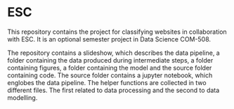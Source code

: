 # ESC
This repository contains the project for classifying websites in collaboration with ESC. It is an optional semester project in Data Science COM-508.

The repository contains a slideshow, which describes the data pipeline, a folder containing the data produced during intermediate steps, a folder containing figures, a folder containing the model and the source folder containing code. The source folder contains a jupyter notebook, which englobes the data pipeline. The helper functions are collected in two different files. The first related to data processing and the second to data modelling. 

